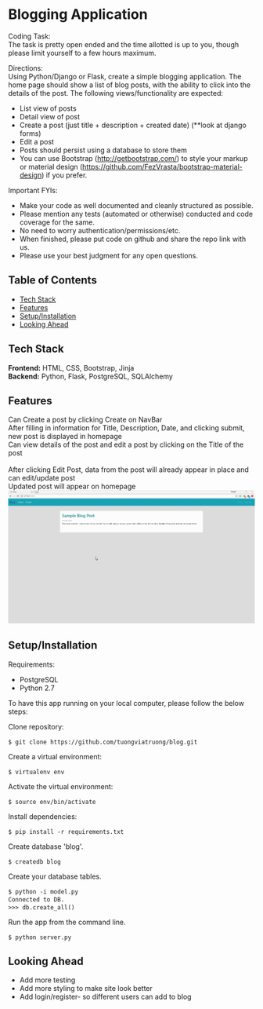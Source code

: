 # Blogging Application
Coding Task: <br>
The task is pretty open ended and the time allotted is up to you, though please limit yourself to a few hours maximum.

Directions:<br>
Using Python/Django or Flask, create a simple blogging application. The home page should show a list of blog posts, with the ability to click into the details of the post. The following views/functionality are expected:<br>

* List view of posts
* Detail view of post
* Create a post (just title + description + created date) (**look at django forms)
* Edit a post
* Posts should persist using a database to store them
* You can use Bootstrap (http://getbootstrap.com/) to style your markup or material design (https://github.com/FezVrasta/bootstrap-material-design) if you prefer.

Important FYIs:<br>
* Make your code as well documented and cleanly structured as possible.
* Please mention any tests (automated or otherwise) conducted and code coverage for the same.
* No need to worry authentication/permissions/etc.
* When finished, please put code on github and share the repo link with us.
* Please use your best judgment for any open questions.


## Table of Contents

* [Tech Stack](#tech-stack)
* [Features](#features)
* [Setup/Installation](#installation)
* [Looking Ahead](#future)

## <a name="tech-stack"></a>Tech Stack

__Frontend:__ HTML, CSS, Bootstrap, Jinja <br>
__Backend:__ Python, Flask, PostgreSQL, SQLAlchemy<br>

## <a name="features"></a> Features

Can Create a post by clicking Create on NavBar <br>
After filling in information for Title, Description, Date, and clicking submit, new post is displayed in homepage<br>
Can view details of the post and edit a post by clicking on the Title of the post <br><br>
After clicking Edit Post, data from the post will already appear in place and can edit/update post <br>
Updated post will appear on homepage <br>
<img src="/static/blog.gif">

## <a name="installation"></a>Setup/Installation

Requirements:

- PostgreSQL
- Python 2.7

To have this app running on your local computer, please follow the below steps:

Clone repository:
```
$ git clone https://github.com/tuongviatruong/blog.git
```
Create a virtual environment:
```
$ virtualenv env
```
Activate the virtual environment:
```
$ source env/bin/activate
```
Install dependencies:
```
$ pip install -r requirements.txt
```

Create database 'blog'.
```
$ createdb blog
```
Create your database tables.
```
$ python -i model.py
Connected to DB.
>>> db.create_all()

```
Run the app from the command line.
```
$ python server.py
```

## <a name='future'></a> Looking Ahead
* Add more testing
* Add more styling to make site look better
* Add login/register- so different users can add to blog